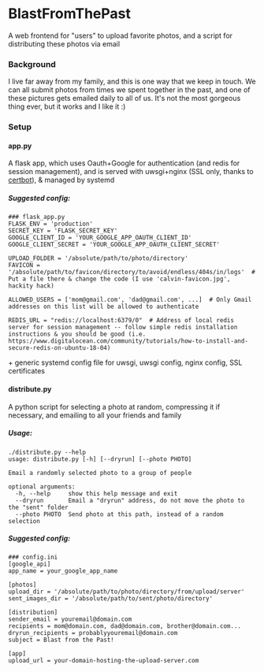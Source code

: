 # BlastFromThePast

A web frontend for "users" to upload favorite photos, and a script for distributing these photos via email


### Background
I live far away from my family, and this is one way that we keep in touch. We can all submit photos from times we spent together in the past, and one of these pictures gets emailed daily to all of us. It's not the most gorgeous thing ever, but it works and I like it :)


### Setup
#### app.py
A flask app, which uses Oauth+Google for authentication (and redis for session management), and is served with uwsgi+nginx (SSL only, thanks to [certbot](https://certbot.eff.org)), & managed by systemd

##### Suggested config:
```
### flask_app.py
FLASK_ENV = 'production'
SECRET_KEY = 'FLASK_SECRET_KEY'
GOOGLE_CLIENT_ID = 'YOUR_GOOGLE_APP_OAUTH_CLIENT_ID'
GOOGLE_CLIENT_SECRET = 'YOUR_GOOGLE_APP_OAUTH_CLIENT_SECRET'

UPLOAD_FOLDER = '/absolute/path/to/photo/directory'
FAVICON = '/absolute/path/to/favicon/directory/to/avoid/endless/404s/in/logs'  # Put a file there & change the code (I use 'calvin-favicon.jpg', hackity hack)

ALLOWED_USERS = ['mom@gmail.com', 'dad@gmail.com', ...]  # Only Gmail addresses on this list will be allowed to authenticate

REDIS_URL = "redis://localhost:6379/0"  # Address of local redis server for session management -- follow simple redis installation instructions & you should be good (i.e. https://www.digitalocean.com/community/tutorials/how-to-install-and-secure-redis-on-ubuntu-18-04)
```
\+ generic systemd config file for uwsgi, uwsgi config, nginx config, SSL certificates

#### distribute.py
A python script for selecting a photo at random, compressing it if necessary, and emailing to all your friends and family

##### Usage:
```
./distribute.py --help
usage: distribute.py [-h] [--dryrun] [--photo PHOTO]

Email a randomly selected photo to a group of people

optional arguments:
  -h, --help     show this help message and exit
  --dryrun       Email a "dryrun" address, do not move the photo to the "sent" folder
  --photo PHOTO  Send photo at this path, instead of a random selection
 ```
##### Suggested config:
```
### config.ini
[google_api]
app_name = your_google_app_name

[photos]
upload_dir = '/absolute/path/to/photo/directory/from/upload/server'
sent_images_dir = '/absolute/path/to/sent/photo/directory'

[distribution]
sender_email = youremail@domain.com
recipients = mom@domain.com, dad@domain.com, brother@domain.com...
dryrun_recipients = probablyyouremail@domain.com
subject = Blast from the Past!

[app]
upload_url = your-domain-hosting-the-upload-server.com
```
